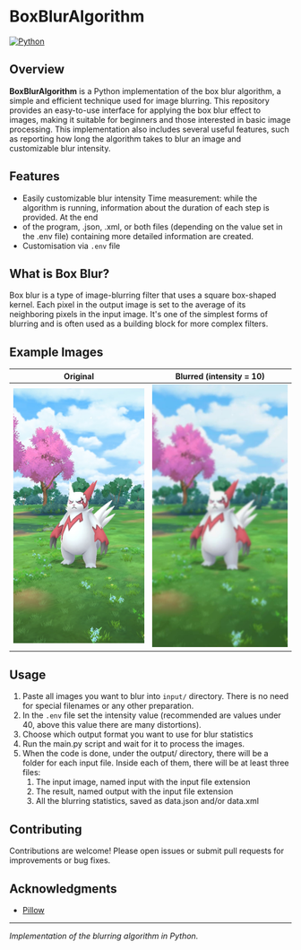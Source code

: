 # BoxBlurAlgorithm

[![Python](https://img.shields.io/badge/language-Python-blue.svg)](https://www.python.org/)

## Overview

**BoxBlurAlgorithm** is a Python implementation of the box blur algorithm, a simple and efficient technique used for 
image blurring. This repository provides an easy-to-use interface for applying the box blur effect to images, making it 
suitable for beginners and those interested in basic image processing. This implementation also includes several useful 
features, such as reporting how long the algorithm takes to blur an image and customizable blur intensity.

## Features

- Easily customizable blur intensity
Time measurement: while the algorithm is running, information about the duration of each step is provided. At the end 
- of the program, .json, .xml, or both files (depending on the value set in the .env file) containing more detailed information are created.
- Customisation via `.env` file


## What is Box Blur?

Box blur is a type of image-blurring filter that uses a square box-shaped kernel. Each pixel in the output image is 
set to the average of its neighboring pixels in the input image. It's one of the simplest forms of blurring and is
often used as a building block for more complex filters.

## Example Images

| Original                         | Blurred (intensity = 10)       |
|----------------------------------|--------------------------------|
| ![Original](example/input.jpg)   | ![Blurred](example/output.jpg) |

## Usage
1. Paste all images you want to blur into `input/` directory. There is no need for special filenames or any other preparation.
2. In the `.env` file set the intensity value (recommended are values under 40, above this value there are many distortions).
3. Choose which output format you want to use for blur statistics
4. Run the main.py script and wait for it to process the images.
5. When the code is done, under the output/ directory, there will be a folder for each input file. Inside each of them, 
there will be at least three files:
   1. The input image, named input with the input file extension
   2. The result, named output with the input file extension
   3. All the blurring statistics, saved as data.json and/or data.xml

## Contributing

Contributions are welcome! Please open issues or submit pull requests for improvements or bug fixes.

## Acknowledgments

- [Pillow](https://python-pillow.org/)

---

*Implementation of the blurring algorithm in Python.*